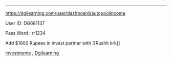 
   
 --- 
https://dgilearning.com/user/dashboard/autopoolincome
   
User ID: DG681137
   
Pass Word : rr1234
   

   

   
Add $1600 Rupees in invest partner with [[Rushit krk]]
   
[investments](investments.md)  , [Dgilearning](dgilearning.md)     
